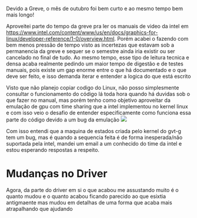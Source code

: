 Devido a Greve, o mês de outubro foi bem curto e ao mesmo tempo bem mais longo!


Aproveitei parte do tempo da greve pra ler os manuais de video da intel em https://www.intel.com/content/www/us/en/docs/graphics-for-linux/developer-reference/1-0/overview.html.
Porém acabei o fazendo com bem menos pressão de tempo visto as incertezas que estavam sob a permanencia da greve e sequer se o semestre ainda iria existir ou ser cancelado no final de tudo.
Ao mesmo tempo, esse tipo de leitura tecnica e densa acaba realmente pedindo um maior tempo de digestão e de testes manuais, pois existe um gap enorme entre o que há documentado e o que deve ser feito, e isso demanda iterar e entender a logica do que está escrito

Visto que não planejo copiar codigo do Linux, não posso simplesmente consultar o funcionamento do código lá toda hora quando há duvidas sob o que fazer no manual, mas porém tenho como objetivo aproveitar da emulação de gpu com time sharing que a intel implementou no kernel linux 
e com isso veio o desafio de entender especificamente como funciona essa parte do código devido a um bug da emulação ![](kmesg.png)


Com isso entendi que a maquina de estados criada pelo kernel do gvt-g tem um bug, mas é quando a sequencia feita é de forma inesperada/não suportada pela intel, mandei um email a um conhecido do time da intel e estou esperando respostas a respeito.

# Mudanças no Driver

Agora, da parte do driver em si o que acabou me assustando muito é o quanto mudou e o quanto acabou ficando parecido ao que esixtia antigmaente mas mudou em detalhas de uma forma que acaba mais atrapalhando que ajudando 
